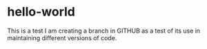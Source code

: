 # hello-world
This is a test
I am creating a branch in GITHUB as a test of its use in maintaining different versions of code.
